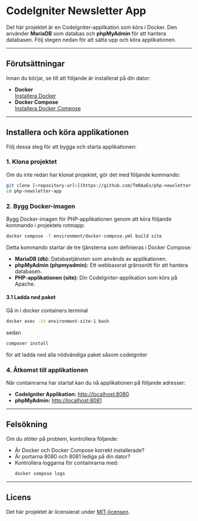 # CodeIgniter Newsletter App

Det här projektet är en CodeIgniter-applikation som körs i Docker. Den använder **MariaDB** som databas och **phpMyAdmin** för att hantera databasen. Följ stegen nedan för att sätta upp och köra applikationen.

---

## Förutsättningar

Innan du börjar, se till att följande är installerat på din dator:

- **Docker**  
  [Installera Docker](https://docs.docker.com/get-docker/)
- **Docker Compose**  
  [Installera Docker Compose](https://docs.docker.com/compose/install/)

---

## Installera och köra applikationen

Följ dessa steg för att bygga och starta applikationen:

### 1. Klona projektet

Om du inte redan har klonat projektet, gör det med följande kommando:

```bash
git clone [<repository-url>](https://github.com/TmRAaEx/php-newsletter-app)
cd php-newsletter-app
```

### 2. Bygg Docker-imagen

Bygg Docker-imagen för PHP-applikationen genom att köra följande kommando i projektets rotmapp:

```bash
docker compose -f environment/docker-compose.yml build site
```
Detta kommando startar de tre tjänsterna som definieras i Docker Compose:

- **MariaDB (db):** Databastjänsten som används av applikationen.  
- **phpMyAdmin (phpmyadmin):** Ett webbaserat gränssnitt för att hantera databasen.  
- **PHP-applikationen (site):** Din CodeIgniter-applikation som körs på Apache.

#### 3.1 Ladda ned paket

Gå in i docker containers terminal 
```bash 
docker exec -it environment-site-1 bash
```

sedan 
```bash 
composer install
```
för att ladda ned alla nödvändiga paket såsom codeigniter


### 4. Åtkomst till applikationen


När containrarna har startat kan du nå applikationen på följande adresser:

- **CodeIgniter Applikation:** [http://localhost:8080](http://localhost:8080)  
- **phpMyAdmin:** [http://localhost:8081](http://localhost:8081)

---

## Felsökning

Om du stöter på problem, kontrollera följande:

- Är Docker och Docker Compose korrekt installerade?  
- Är portarna 8080 och 8081 lediga på din dator?  
- Kontrollera loggarna för containrarna med:  
  ```bash
  docker compose logs
  ```

---

## Licens

Det här projektet är licensierat under [MIT-licensen](LICENSE).
